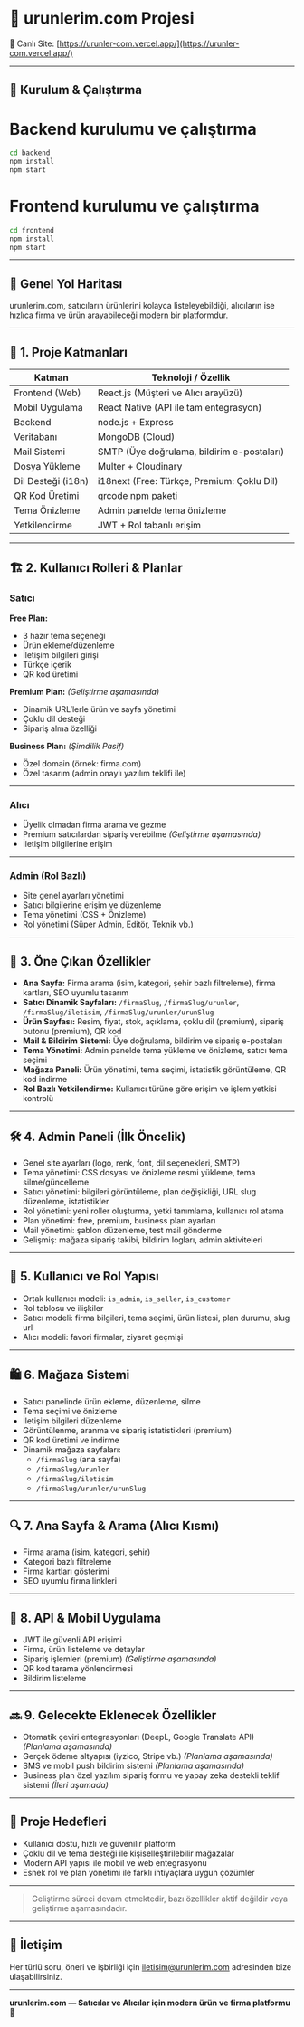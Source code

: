# 🛒 urunlerim.com Projesi

🔗 Canlı Site: [https://urunler-com.vercel.app/](https://urunler-com.vercel.app/)

---

## 🚀 Kurulum & Çalıştırma

# Backend kurulumu ve çalıştırma

```bash
cd backend
npm install
npm start
```


# Frontend kurulumu ve çalıştırma

```bash
cd frontend
npm install
npm start
```

---

## 🧭 Genel Yol Haritası

urunlerim.com, satıcıların ürünlerini kolayca listeleyebildiği, alıcıların ise hızlıca firma ve ürün arayabileceği modern bir platformdur.

---

## 🧱 1. Proje Katmanları

| Katman             | Teknoloji / Özellik                        |
|--------------------|-------------------------------------------|
| Frontend (Web)     | React.js (Müşteri ve Alıcı arayüzü)       |
| Mobil Uygulama      | React Native (API ile tam entegrasyon)    |
| Backend            | node.js + Express                          |
| Veritabanı         | MongoDB (Cloud)                           |
| Mail Sistemi       | SMTP (Üye doğrulama, bildirim e-postaları)|
| Dosya Yükleme      | Multer + Cloudinary                        |
| Dil Desteği (i18n) | i18next (Free: Türkçe, Premium: Çoklu Dil)|
| QR Kod Üretimi     | qrcode npm paketi                          |
| Tema Önizleme      | Admin panelde tema önizleme                |
| Yetkilendirme      | JWT + Rol tabanlı erişim                   |

---

## 🏗️ 2. Kullanıcı Rolleri & Planlar

### Satıcı

**Free Plan:**

- 3 hazır tema seçeneği  
- Ürün ekleme/düzenleme  
- İletişim bilgileri girişi  
- Türkçe içerik  
- QR kod üretimi  

**Premium Plan:** *(Geliştirme aşamasında)*

- Dinamik URL’lerle ürün ve sayfa yönetimi  
- Çoklu dil desteği  
- Sipariş alma özelliği  

**Business Plan:** *(Şimdilik Pasif)*

- Özel domain (örnek: firma.com)  
- Özel tasarım (admin onaylı yazılım teklifi ile)  

---

### Alıcı

- Üyelik olmadan firma arama ve gezme  
- Premium satıcılardan sipariş verebilme *(Geliştirme aşamasında)*  
- İletişim bilgilerine erişim  

---

### Admin (Rol Bazlı)

- Site genel ayarları yönetimi  
- Satıcı bilgilerine erişim ve düzenleme  
- Tema yönetimi (CSS + Önizleme)  
- Rol yönetimi (Süper Admin, Editör, Teknik vb.)  

---

## 🧭 3. Öne Çıkan Özellikler

- **Ana Sayfa:** Firma arama (isim, kategori, şehir bazlı filtreleme), firma kartları, SEO uyumlu tasarım  
- **Satıcı Dinamik Sayfaları:** `/firmaSlug`, `/firmaSlug/urunler`, `/firmaSlug/iletisim`, `/firmaSlug/urunler/urunSlug`  
- **Ürün Sayfası:** Resim, fiyat, stok, açıklama, çoklu dil (premium), sipariş butonu (premium), QR kod  
- **Mail & Bildirim Sistemi:** Üye doğrulama, bildirim ve sipariş e-postaları  
- **Tema Yönetimi:** Admin panelde tema yükleme ve önizleme, satıcı tema seçimi  
- **Mağaza Paneli:** Ürün yönetimi, tema seçimi, istatistik görüntüleme, QR kod indirme  
- **Rol Bazlı Yetkilendirme:** Kullanıcı türüne göre erişim ve işlem yetkisi kontrolü  

---

## 🛠️ 4. Admin Paneli (İlk Öncelik)

- Genel site ayarları (logo, renk, font, dil seçenekleri, SMTP)  
- Tema yönetimi: CSS dosyası ve önizleme resmi yükleme, tema silme/güncelleme  
- Satıcı yönetimi: bilgileri görüntüleme, plan değişikliği, URL slug düzenleme, istatistikler  
- Rol yönetimi: yeni roller oluşturma, yetki tanımlama, kullanıcı rol atama  
- Plan yönetimi: free, premium, business plan ayarları  
- Mail yönetimi: şablon düzenleme, test mail gönderme  
- Gelişmiş: mağaza sipariş takibi, bildirim logları, admin aktiviteleri  

---

## 👥 5. Kullanıcı ve Rol Yapısı

- Ortak kullanıcı modeli: `is_admin`, `is_seller`, `is_customer`  
- Rol tablosu ve ilişkiler  
- Satıcı modeli: firma bilgileri, tema seçimi, ürün listesi, plan durumu, slug url  
- Alıcı modeli: favori firmalar, ziyaret geçmişi  

---

## 🛍️ 6. Mağaza Sistemi

- Satıcı panelinde ürün ekleme, düzenleme, silme  
- Tema seçimi ve önizleme  
- İletişim bilgileri düzenleme  
- Görüntülenme, aranma ve sipariş istatistikleri (premium)  
- QR kod üretimi ve indirme  
- Dinamik mağaza sayfaları:  
  - `/firmaSlug` (ana sayfa)  
  - `/firmaSlug/urunler`  
  - `/firmaSlug/iletisim`  
  - `/firmaSlug/urunler/urunSlug`  

---

## 🔍 7. Ana Sayfa & Arama (Alıcı Kısmı)

- Firma arama (isim, kategori, şehir)  
- Kategori bazlı filtreleme  
- Firma kartları gösterimi  
- SEO uyumlu firma linkleri  

---

## 📱 8. API & Mobil Uygulama

- JWT ile güvenli API erişimi  
- Firma, ürün listeleme ve detaylar  
- Sipariş işlemleri (premium) *(Geliştirme aşamasında)*  
- QR kod tarama yönlendirmesi  
- Bildirim listeleme  

---

## 🔜 9. Gelecekte Eklenecek Özellikler

- Otomatik çeviri entegrasyonları (DeepL, Google Translate API) *(Planlama aşamasında)*  
- Gerçek ödeme altyapısı (iyzico, Stripe vb.) *(Planlama aşamasında)*  
- SMS ve mobil push bildirim sistemi *(Planlama aşamasında)*  
- Business plan özel yazılım sipariş formu ve yapay zeka destekli teklif sistemi *(İleri aşamada)*  

---

## 🎯 Proje Hedefleri

- Kullanıcı dostu, hızlı ve güvenilir platform  
- Çoklu dil ve tema desteği ile kişiselleştirilebilir mağazalar  
- Modern API yapısı ile mobil ve web entegrasyonu  
- Esnek rol ve plan yönetimi ile farklı ihtiyaçlara uygun çözümler  

---

> Geliştirme süreci devam etmektedir, bazı özellikler aktif değildir veya geliştirme aşamasındadır.

---

## 📢 İletişim

Her türlü soru, öneri ve işbirliği için [iletisim@urunlerim.com](mailto:iletisim@urunlerim.com) adresinden bize ulaşabilirsiniz.

---

**urunlerim.com — Satıcılar ve Alıcılar için modern ürün ve firma platformu 🚀**

